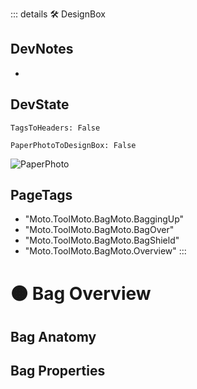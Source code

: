 ::: details 🛠 <dev>DesignBox</dev>

## DevNotes

-

## DevState

`TagsToHeaders: False`

`PaperPhotoToDesignBox: False`

![PaperPhoto](/PaperPhoto/0048.jpg)
<h2>PageTags</h2>

- "Moto.ToolMoto.BagMoto.BaggingUp"
- "Moto.ToolMoto.BagMoto.BagOver"
- "Moto.ToolMoto.BagMoto.BagShield"
- "Moto.ToolMoto.BagMoto.Overview"
:::

# 🟠 <moto>Bag Overview</moto>

## Bag Anatomy

## Bag Properties